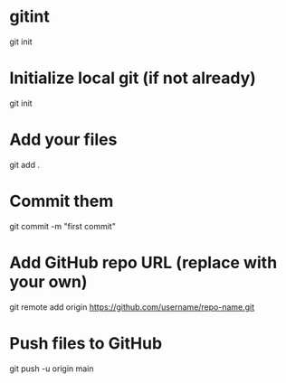# gitint
git init
# Initialize local git (if not already)
git init

# Add your files
git add .

# Commit them
git commit -m "first commit"

# Add GitHub repo URL (replace with your own)
git remote add origin https://github.com/username/repo-name.git

# Push files to GitHub
git push -u origin main



